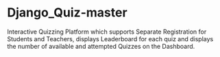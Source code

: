 # Django_Quiz-master
Interactive Quizzing Platform which supports Separate Registration for Students and Teachers, displays Leaderboard for each quiz and displays the number of available and attempted Quizzes on the Dashboard.
